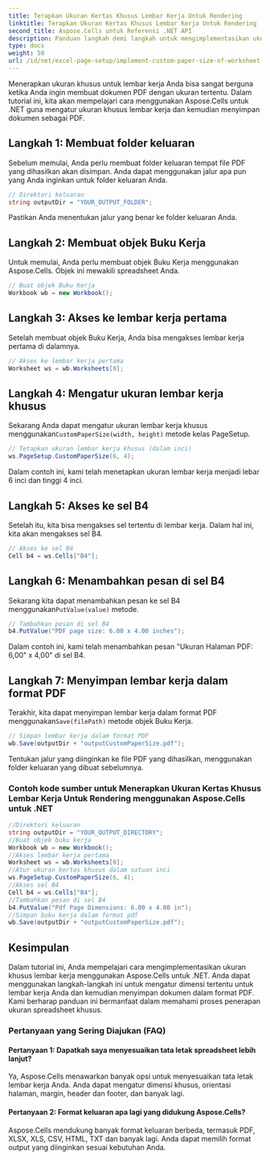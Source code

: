 ```yaml
---
title: Terapkan Ukuran Kertas Khusus Lembar Kerja Untuk Rendering
linktitle: Terapkan Ukuran Kertas Khusus Lembar Kerja Untuk Rendering
second_title: Aspose.Cells untuk Referensi .NET API
description: Panduan langkah demi langkah untuk mengimplementasikan ukuran lembar kerja khusus dengan Aspose.Cells untuk .NET. Atur dimensi, tambahkan pesan dan simpan sebagai PDF.
type: docs
weight: 50
url: /id/net/excel-page-setup/implement-custom-paper-size-of-worksheet-for-rendering/
---
```

Menerapkan ukuran khusus untuk lembar kerja Anda bisa sangat berguna ketika Anda ingin membuat dokumen PDF dengan ukuran tertentu. Dalam tutorial ini, kita akan mempelajari cara menggunakan Aspose.Cells untuk .NET guna mengatur ukuran khusus lembar kerja dan kemudian menyimpan dokumen sebagai PDF.

## Langkah 1: Membuat folder keluaran

Sebelum memulai, Anda perlu membuat folder keluaran tempat file PDF yang dihasilkan akan disimpan. Anda dapat menggunakan jalur apa pun yang Anda inginkan untuk folder keluaran Anda.

```csharp
// Direktori keluaran
string outputDir = "YOUR_OUTPUT_FOLDER";
```

Pastikan Anda menentukan jalur yang benar ke folder keluaran Anda.

## Langkah 2: Membuat objek Buku Kerja

Untuk memulai, Anda perlu membuat objek Buku Kerja menggunakan Aspose.Cells. Objek ini mewakili spreadsheet Anda.

```csharp
// Buat objek Buku Kerja
Workbook wb = new Workbook();
```

## Langkah 3: Akses ke lembar kerja pertama

Setelah membuat objek Buku Kerja, Anda bisa mengakses lembar kerja pertama di dalamnya.

```csharp
// Akses ke lembar kerja pertama
Worksheet ws = wb.Worksheets[0];
```

## Langkah 4: Mengatur ukuran lembar kerja khusus

 Sekarang Anda dapat mengatur ukuran lembar kerja khusus menggunakan`CustomPaperSize(width, height)` metode kelas PageSetup.

```csharp
// Tetapkan ukuran lembar kerja khusus (dalam inci)
ws.PageSetup.CustomPaperSize(6, 4);
```

Dalam contoh ini, kami telah menetapkan ukuran lembar kerja menjadi lebar 6 inci dan tinggi 4 inci.

## Langkah 5: Akses ke sel B4

Setelah itu, kita bisa mengakses sel tertentu di lembar kerja. Dalam hal ini, kita akan mengakses sel B4.

```csharp
// Akses ke sel B4
Cell b4 = ws.Cells["B4"];
```

## Langkah 6: Menambahkan pesan di sel B4

 Sekarang kita dapat menambahkan pesan ke sel B4 menggunakan`PutValue(value)` metode.

```csharp
// Tambahkan pesan di sel B4
b4.PutValue("PDF page size: 6.00 x 4.00 inches");
```

Dalam contoh ini, kami telah menambahkan pesan "Ukuran Halaman PDF: 6,00" x 4,00" di sel B4.

## Langkah 7: Menyimpan lembar kerja dalam format PDF

 Terakhir, kita dapat menyimpan lembar kerja dalam format PDF menggunakan`Save(filePath)` metode objek Buku Kerja.

```csharp
// Simpan lembar kerja dalam format PDF
wb.Save(outputDir + "outputCustomPaperSize.pdf");
```

Tentukan jalur yang diinginkan ke file PDF yang dihasilkan, menggunakan folder keluaran yang dibuat sebelumnya.

### Contoh kode sumber untuk Menerapkan Ukuran Kertas Khusus Lembar Kerja Untuk Rendering menggunakan Aspose.Cells untuk .NET 
```csharp
//Direktori keluaran
string outputDir = "YOUR_OUTPUT_DIRECTORY";
//Buat objek buku kerja
Workbook wb = new Workbook();
//Akses lembar kerja pertama
Worksheet ws = wb.Worksheets[0];
//Atur ukuran kertas khusus dalam satuan inci
ws.PageSetup.CustomPaperSize(6, 4);
//Akses sel B4
Cell b4 = ws.Cells["B4"];
//Tambahkan pesan di sel B4
b4.PutValue("Pdf Page Dimensions: 6.00 x 4.00 in");
//Simpan buku kerja dalam format pdf
wb.Save(outputDir + "outputCustomPaperSize.pdf");
```

## Kesimpulan

Dalam tutorial ini, Anda mempelajari cara mengimplementasikan ukuran khusus lembar kerja menggunakan Aspose.Cells untuk .NET. Anda dapat menggunakan langkah-langkah ini untuk mengatur dimensi tertentu untuk lembar kerja Anda dan kemudian menyimpan dokumen dalam format PDF. Kami berharap panduan ini bermanfaat dalam memahami proses penerapan ukuran spreadsheet khusus.

### Pertanyaan yang Sering Diajukan (FAQ)

#### Pertanyaan 1: Dapatkah saya menyesuaikan tata letak spreadsheet lebih lanjut?

Ya, Aspose.Cells menawarkan banyak opsi untuk menyesuaikan tata letak lembar kerja Anda. Anda dapat mengatur dimensi khusus, orientasi halaman, margin, header dan footer, dan banyak lagi.

#### Pertanyaan 2: Format keluaran apa lagi yang didukung Aspose.Cells?

Aspose.Cells mendukung banyak format keluaran berbeda, termasuk PDF, XLSX, XLS, CSV, HTML, TXT dan banyak lagi. Anda dapat memilih format output yang diinginkan sesuai kebutuhan Anda.